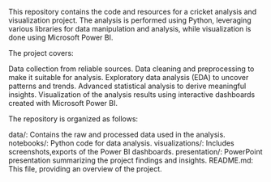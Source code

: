 This repository contains the code and resources for a cricket analysis and visualization project.
The analysis is performed using Python, leveraging various libraries for data manipulation and analysis, while visualization is done using Microsoft Power BI.

The project covers:

Data collection from reliable sources.
Data cleaning and preprocessing to make it suitable for analysis.
Exploratory data analysis (EDA) to uncover patterns and trends.
Advanced statistical analysis to derive meaningful insights.
Visualization of the analysis results using interactive dashboards created with Microsoft Power BI.

The repository is organized as follows:

data/: Contains the raw and processed data used in the analysis.
notebooks/: Python code for data analysis.
visualizations/: Includes screenshots,exports of the Power BI dashboards.
presentation/: PowerPoint presentation summarizing the project findings and insights.
README.md: This file, providing an overview of the project.
